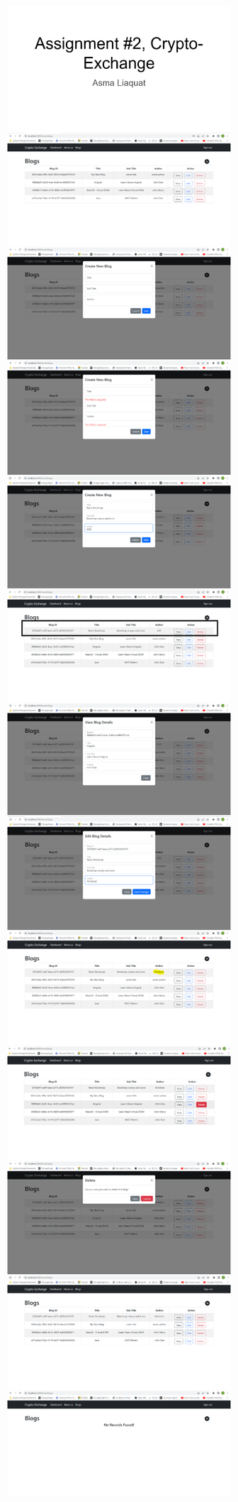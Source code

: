 <img src="public/screenshots/Slide29.jpg" alt="Alt text" title="Optional title">
<img src="public/screenshots/Slide18.PNG" alt="Alt text" title="Optional title">
<img src="public/screenshots/Slide19.PNG" alt="Alt text" title="Optional title">
<img src="public/screenshots/Slide20.PNG" alt="Alt text" title="Optional title">
<img src="public/screenshots/Slide21.PNG" alt="Alt text" title="Optional title">
<img src="public/screenshots/Slide22.png" alt="Alt text" title="Optional title">
<img src="public/screenshots/Slide23.PNG" alt="Alt text" title="Optional title">
<img src="public/screenshots/Slide24.PNG" alt="Alt text" title="Optional title">
<img src="public/screenshots/Slide25.PNG" alt="Alt text" title="Optional title">
<img src="public/screenshots/Slide26.png" alt="Alt text" title="Optional title">
<img src="public/screenshots/Slide27.PNG" alt="Alt text" title="Optional title">
<img src="public/screenshots/Slide28.PNG" alt="Alt text" title="Optional title">
<img src="public/screenshots/Slide30.PNG" alt="Alt text" title="Optional title">
